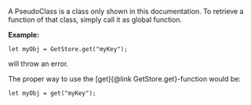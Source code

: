 A PseudoClass is a class only shown in this documentation.
To retrieve a function of that class,
simply call it as global function.

**Example:**

```
let myObj = GetStore.get("myKey");
```
will throw an error.

The proper way to use the [get]{@link GetStore.get}-function would be:
```
let myObj = get("myKey");
```
